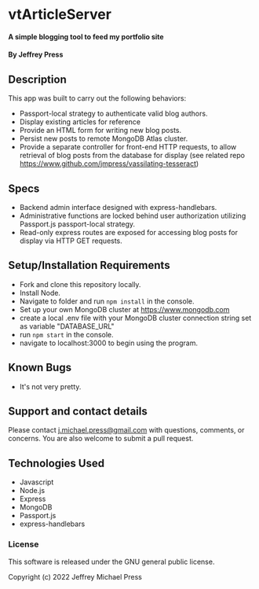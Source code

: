 # vtArticleServer
#### A simple blogging tool to feed my portfolio site
#### By Jeffrey Press

## Description
This app was built to carry out the following behaviors:<br>
+ Passport-local strategy to authenticate valid blog authors.
+ Display existing articles for reference
+ Provide an HTML form for writing new blog posts.
+ Persist new posts to remote MongoDB Atlas cluster.
+ Provide a separate controller for front-end HTTP requests, to allow retrieval of blog posts from the database for display (see related repo <https://www.github.com/jmpress/vassilating-tesseract>)

## Specs
+ Backend admin interface designed with express-handlebars.
+ Administrative functions are locked behind user authorization utilizing Passport.js passport-local strategy.
+ Read-only express routes are exposed for accessing blog posts for display via HTTP GET requests.

## Setup/Installation Requirements
+ Fork and clone this repository locally.
+ Install Node.
+ Navigate to folder and run `npm install` in the console.
+ Set up your own MongoDB cluster at <https://www.mongodb.com>
+ create a local .env file with your MongoDB cluster connection string set as variable "DATABASE_URL"
+ run `npm start` in the console.
+ navigate to localhost:3000 to begin using the program.


## Known Bugs
+ It's not very pretty.

## Support and contact details
Please contact j.michael.press@gmail.com with questions, comments, or concerns. You are also welcome to submit a pull request.

## Technologies Used
   + Javascript
   + Node.js
   + Express
   + MongoDB
   + Passport.js
   + express-handlebars

### License
This software is released under the GNU general public license.

Copyright (c) 2022 Jeffrey Michael Press